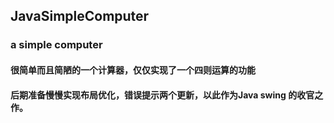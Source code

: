 ## JavaSimpleComputer
### a simple computer
#### 很简单而且简陋的一个计算器，仅仅实现了一个四则运算的功能
#### 后期准备慢慢实现布局优化，错误提示两个更新，以此作为Java swing 的收官之作。
